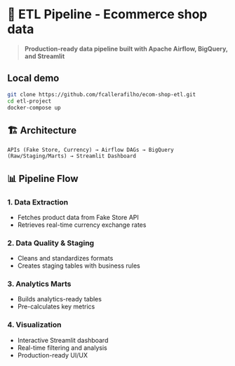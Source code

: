 # 🚀 ETL Pipeline - Ecommerce shop data

> **Production-ready data pipeline built with Apache Airflow, BigQuery, and Streamlit**

## Local demo 
```bash
git clone https://github.com/fcallerafilho/ecom-shop-etl.git
cd etl-project
docker-compose up
```

## 🏗️ Architecture

```
APIs (Fake Store, Currency) → Airflow DAGs → BigQuery (Raw/Staging/Marts) → Streamlit Dashboard
```

## 📊 Pipeline Flow

### 1. **Data Extraction**

- Fetches product data from Fake Store API
- Retrieves real-time currency exchange rates

### 2. **Data Quality & Staging**

- Cleans and standardizes formats
- Creates staging tables with business rules

### 3. **Analytics Marts**

- Builds analytics-ready tables
- Pre-calculates key metrics

### 4. **Visualization**

- Interactive Streamlit dashboard
- Real-time filtering and analysis
- Production-ready UI/UX
